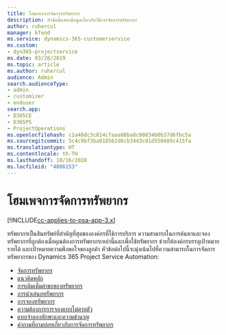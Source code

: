 ```yaml
---
title: โฮมเพจการจัดการทรัพยากร
description: หัวข้อนี้แสดงข้อมูลเกี่ยวกับวิธีการจัดการทรัพยากร
author: ruhercul
manager: kfend
ms.service: dynamics-365-customerservice
ms.custom:
- dyn365-projectservice
ms.date: 03/28/2019
ms.topic: article
ms.author: ruhercul
audience: Admin
search.audienceType:
- admin
- customizer
- enduser
search.app:
- D365CE
- D365PS
- ProjectOperations
ms.openlocfilehash: c1a48dc3c814cfaaa08ba8c00834b0b37d6fbc5a
ms.sourcegitcommit: 5c4c9bf3ba018562d6cb3443c01d550489c415fa
ms.translationtype: HT
ms.contentlocale: th-TH
ms.lasthandoff: 10/16/2020
ms.locfileid: "4086153"
---
```

# <a name="resource-management-home-page"></a>โฮมเพจการจัดการทรัพยากร

[!INCLUDE[cc-applies-to-psa-app-3.x](../includes/cc-applies-to-psa-app-3x.md)]

ทรัพยากรเป็นสินทรัพย์ที่สำคัญที่สุดขององค์กรที่ใช้การบริการ ความสามารถในการค้นหาและจองทรัพยากรที่ถูกต้องเมื่อคุณต้องการทรัพยากรเหล่านี้และเพื่อใช้ทรัพยากร ช่วยให้องค์กรบรรลุเป้าหมายรายได้ และเป้าหมายความพึงพอใจของลูกค้า หัวข้อต่อไปนี้จะมุ่งเน้นไปที่ความสามารถในการจัดการทรัพยากรของ Dynamics 365 Project Service Automation:

- [จัดการทรัพยากร](manage-resources.md)
- [แนวคิดหลัก](reports-key-concepts.md)
- [การเติมเต็มคำขอของทรัพยากร](resource-management-fulfill-requests.md)
- [การนำเสนอทรัพยากร](resource-management-propose-resources.md)
- [การจองทรัพยากร](resource-management-book-resources-scheduleboard.md)
- [ความต้องการการจองแบบไม่ตายตัว](resource-management-softbook-requirements.md)
- [แบบจำลองทักษะและความชำนาญ](resource-management-skills-proficiency.md)
- [คำถามที่ถามบ่อยเกี่ยวกับการจัดการทรัพยากร](resource-management-faq.md)
